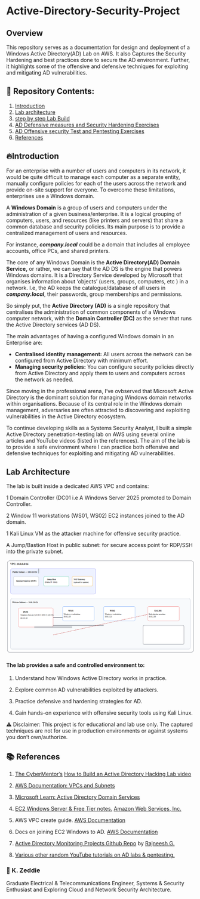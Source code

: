 # Active-Directory-Security-Project
## Overview
This repository serves as a documentation for design and deployment of a Windows Active Directory(AD) Lab on AWS. It also Captures the Security Hardening and best practices done to secure the AD environment. Further, it highlights some of the offensive and defensive techniques for exploiting and mitigating AD vulnerabilities.

## 📂 Repository Contents:

1. [Introduction](https://github.com/Zawaddie/Active-Directory-Security-Projects#introduction)
2. [Lab architecture](https://github.com/Zawaddie/Active-Directory-Security-Projects#lab-architecture)
3. [step by step Lab Build]()
4. [AD Defensive measures and Security Hardening Exercises]()
5. [AD Offensive security Test and Pentesting Exercises](https://github.com/Zawaddie/Active-Directory-Security-Projects/blob/main/AD%20Offensive%20security%20Test%20and%20Pentesting%20Exercises.md)
6. [References](https://github.com/Zawaddie/Active-Directory-Security-Projects?tab=readme-ov-file#-references)

## 🔥Introduction

For an enterprise with a number of users and computers in its network, it would be quite difficult to manage each computer as a separate entity, manually configure policies for each of the users across the network and provide on-site support for everyone. To overcome these limitations, enterprises use a Windows domain.

A **Windows Domain** is a group of users and computers under the administration of a given business/enterprise. It is a logical grouping of computers, users, and resources (like printers and servers) that share a common database and security policies. Its main purpose is to provide a centralized management of users and resources.

For instance, ***company.local*** could be a domain that includes all employee accounts, office PCs, and shared printers.

The core of any Windows Domain is the **Active Directory(AD) Domain Service,** or rather, we can say that the AD DS is the engine that powers Windows domains. It is a Directory Service developed by Microsoft that organises information about ‘objects’ (users, groups, computers, etc ) in a network. I.e, the AD keeps the catalogue/database of all users in ***company.local***, their passwords, group memberships and permissions.

So simply put, the **Active Directory (AD)** is a single repository that centralises the administration of common components of a Windows computer network, with the **Domain Controller (DC)** as the server that runs the Active Directory services (AD DS).

The main advantages of having a configured Windows domain in an Enterprise are:

- **Centralised identity management:** All users across the network can be configured from Active Directory with minimum effort.
- **Managing security policies:** You can configure security policies directly from Active Directory and apply them to users and computers across the network as needed.

Since moving in the professional arena, I’ve ovbserved that Microsoft Active Directory is the dominant solution for managing Windows domain networks within organisations. Because of its central role in the Windows domain management, adversaries are often attracted to discovering and exploiting vulnerabilities in the Active Directory ecosystem.

To continue developing skills as a Systems Security Analyst, I built a simple Active Directory penetration-testing lab on AWS using several online articles and YouTube videos (listed in the references). The aim of the lab is to provide a safe environment where I can practice both offensive and defensive techniques for exploiting and mitigating AD vulnerabilities.

  
##  Lab Architecture

The lab is built inside a dedicated AWS VPC and contains:

1 Domain Controller (DC01 i.e A Windows Server 2025 promoted to Domain Controller.

2 Window 11 workstations (WS01, WS02) EC2 instances joined to the AD domain.

1 Kali Linux VM as the attacker machine for offensive security practice.

A Jump/Bastion Host in public subnet: for secure access point for RDP/SSH into the private subnet.


![AD Lab architecture diagram](./ADLabArchitecture.png)


#### The lab provides a safe and controlled environment to:

1. Understand how Windows Active Directory works in practice.

2. Explore common AD vulnerabilities exploited by attackers.

3. Practice defensive and hardening strategies for AD.

4. Gain hands-on experience with offensive security tools using Kali Linux.

⚠️ Disclaimer: This project is for educational and lab use only. The captured techniques are not for use in production environments or against systems you don’t own/authorize.



## 📚 References

1. [The CyberMentor’s](https://www.youtube.com/@TCMSecurityAcademy) [How to Build an Active Directory Hacking Lab video](https://www.youtube.com/watch?v=xftEuVQ7kY0)

2. [AWS Documentation: VPCs and Subnets](https://medium.com/r/?url=https%3A%2F%2Fdocs.aws.amazon.com%2Fvpc%2Flatest%2Fuserguide%2Fconfigure-your-vpc.html)

3. [Microsoft Learn: Active Directory Domain Services](https://learn.microsoft.com/en-us/training/paths/active-directory-domain-services/)

4. [EC2 Windows Server & Free Tier notes.]() [Amazon Web Services, Inc.](https://aws.amazon.com/windows/products/ec2/)
   
5. AWS VPC create guide. [AWS Documentation](https://docs.aws.amazon.com/vpc/latest/userguide/create-vpc.html)

6. Docs on joining EC2 Windows to AD. [AWS Documentation](https://docs.aws.amazon.com/directoryservice/latest/admin-guide/ms_ad_join_instance.html)
   
7. [Active Directory Monitoring Projects Github Repo](https://github.com/0xrajneesh/Active-Directory-Monitoring-Projects) by [Rajneesh G.](https://www.linkedin.com/in/rajneeshgupta01/)
   
8. [Various other random YouTube tutorials on AD labs & pentesting.]()



### 🙋 K. Zeddie
Graduate Electrical & Telecommunications Engineer, Systems & Security Enthusiast and Exploring Cloud and Network Security Architecture.
